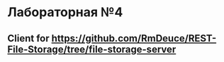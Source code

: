 # Лабораторная №4
## Client for https://github.com/RmDeuce/REST-File-Storage/tree/file-storage-server
